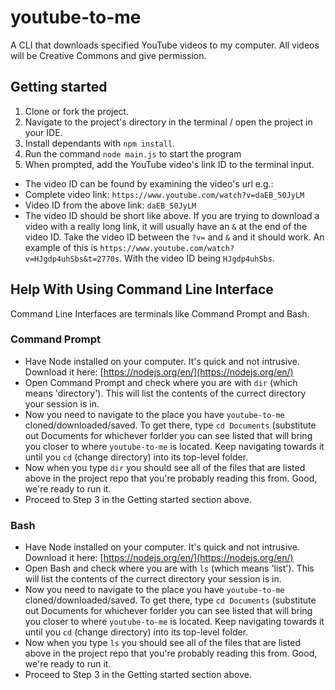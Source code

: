 # youtube-to-me
A CLI that downloads specified YouTube videos to my computer. All videos will be Creative Commons and give permission.

## Getting started
1. Clone or fork the project.
2. Navigate to the project's directory in the terminal / open the project in your IDE.
3. Install dependants with `npm install`.
4. Run the command `node main.js` to start the program
5. When prompted, add the YouTube video's link ID to the terminal input.
  * The video ID can be found by examining the video's url e.g.:
  * Complete video link: `https://www.youtube.com/watch?v=daEB_50JyLM`
  * Video ID from the above link: `daEB_50JyLM` 
  * The video ID should be short like above. If you are trying to download a video with a really long link, it will usually have an `&` at the end of the video ID. Take the video ID between the `?v=` and `&` and it should work. An example of this is `https://www.youtube.com/watch?v=HJgdp4uhSbs&t=2770s`. With the video ID being `HJgdp4uhSbs`.


## Help With Using Command Line Interface 
Command Line Interfaces are terminals like Command Prompt and Bash.

### Command Prompt
* Have Node installed on your computer. It's quick and not intrusive. Download it here: [https://nodejs.org/en/](https://nodejs.org/en/)
* Open Command Prompt and check where you are with `dir` (which means 'directory'). This will list the contents of the currect directory your session is in.
* Now you need to navigate to the place you have `youtube-to-me` cloned/downloaded/saved. To get there, type `cd Documents` (substitute out Documents for whichever forlder you can see listed that will bring you closer to where `youtube-to-me` is located. Keep navigating towards it until you `cd` (change directory) into its top-level folder. 
* Now when you type `dir` you should see all of the files that are listed above in the project repo that you're probably reading this from. Good, we're ready to run it.
* Proceed to Step 3 in the Getting started section above.

### Bash
* Have Node installed on your computer. It's quick and not intrusive. Download it here: [https://nodejs.org/en/](https://nodejs.org/en/)
* Open Bash and check where you are with `ls` (which means 'list'). This will list the contents of the currect directory your session is in.
* Now you need to navigate to the place you have `youtube-to-me` cloned/downloaded/saved. To get there, type `cd Documents` (substitute out Documents for whichever forlder you can see listed that will bring you closer to where `youtube-to-me` is located. Keep navigating towards it until you `cd` (change directory) into its top-level folder. 
* Now when you type `ls` you should see all of the files that are listed above in the project repo that you're probably reading this from. Good, we're ready to run it.
* Proceed to Step 3 in the Getting started section above.
